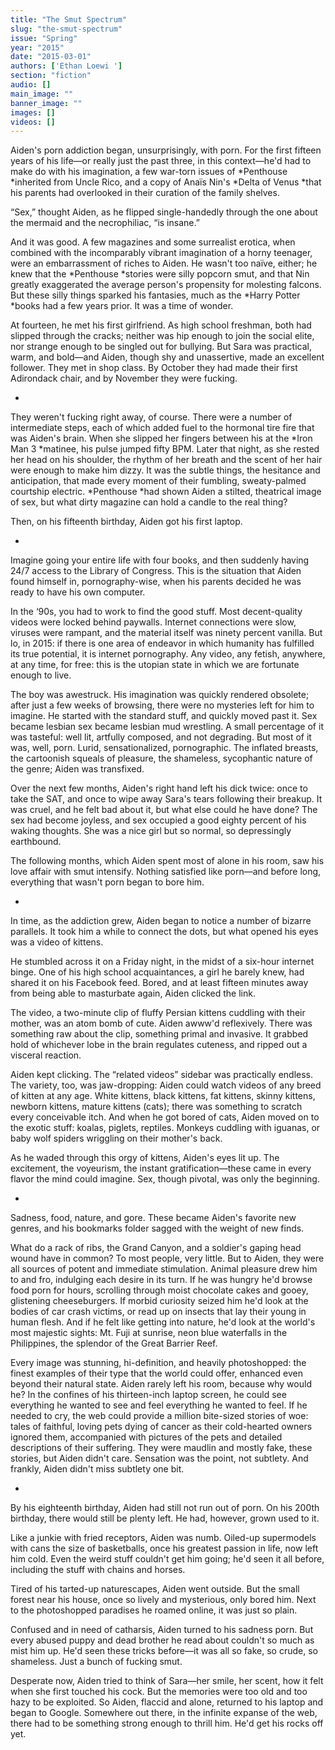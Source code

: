 ```yaml
---
title: "The Smut Spectrum"
slug: "the-smut-spectrum"
issue: "Spring"
year: "2015"
date: "2015-03-01"
authors: ['Ethan Loewi ']
section: "fiction"
audio: []
main_image: ""
banner_image: ""
images: []
videos: []
---
```

Aiden's porn addiction began, unsurprisingly, with porn. For the first fifteen years of his life—or really just the past three, in this context—he'd had to make do with his imagination, a few war-torn issues of *Penthouse *inherited from Uncle Rico, and a copy of Anaïs Nin's *Delta of Venus *that his parents had overlooked in their curation of the family shelves.

 “Sex,” thought Aiden, as he flipped single-handedly through the one about the mermaid and the necrophiliac, “is insane.”

 And it was good. A few magazines and some surrealist erotica, when combined with the incomparably vibrant imagination of a horny teenager, were an embarrassment of riches to Aiden. He wasn't too naïve, either; he knew that the *Penthouse *stories were silly popcorn smut, and that Nin greatly exaggerated the average person's propensity for molesting falcons. But these silly things sparked his fantasies, much as the *Harry Potter *books had a few years prior. It was a time of wonder.

 At fourteen, he met his first girlfriend. As high school freshman, both had slipped through the cracks; neither was hip enough to join the social elite, nor strange enough to be singled out for bullying. But Sara was practical, warm, and bold—and Aiden, though shy and unassertive, made an excellent follower. They met in shop class. By October they had made their first Adirondack chair, and by November they were fucking.

 *

 They weren't fucking right away, of course. There were a number of intermediate steps, each of which added fuel to the hormonal tire fire that was Aiden's brain. When she slipped her fingers between his at the *Iron Man 3 *matinee, his pulse jumped fifty BPM. Later that night, as she rested her head on his shoulder, the rhythm of her breath and the scent of her hair were enough to make him dizzy. It was the subtle things, the hesitance and anticipation, that made every moment of their fumbling, sweaty-palmed courtship electric. *Penthouse *had shown Aiden a stilted, theatrical image of sex, but what dirty magazine can hold a candle to the real thing?

 Then, on his fifteenth birthday, Aiden got his first laptop.

 *

 Imagine going your entire life with four books, and then suddenly having 24/7 access to the Library of Congress. This is the situation that Aiden found himself in, pornography-wise, when his parents decided he was ready to have his own computer.

 In the ‘90s, you had to work to find the good stuff. Most decent-quality videos were locked behind paywalls. Internet connections were slow, viruses were rampant, and the material itself was ninety percent vanilla. But lo, in 2015: if there is one area of endeavor in which humanity has fulfilled its true potential, it is internet pornography. Any video, any fetish, anywhere, at any time, for free: this is the utopian state in which we are fortunate enough to live.

 The boy was awestruck. His imagination was quickly rendered obsolete; after just a few weeks of browsing, there were no mysteries left for him to imagine. He started with the standard stuff, and quickly moved past it. Sex became lesbian sex became lesbian mud wrestling. A small percentage of it was tasteful: well lit, artfully composed, and not degrading. But most of it was, well, porn. Lurid, sensationalized, pornographic. The inflated breasts, the cartoonish squeals of pleasure, the shameless, sycophantic nature of the genre; Aiden was transfixed.

 Over the next few months, Aiden's right hand left his dick twice: once to take the SAT, and once to wipe away Sara's tears following their breakup. It was cruel, and he felt bad about it, but what else could he have done? The sex had become joyless, and sex occupied a good eighty percent of his waking thoughts. She was a nice girl but so normal, so depressingly earthbound.

 The following months, which Aiden spent most of alone in his room, saw his love affair with smut intensify. Nothing satisfied like porn—and before long, everything that wasn't porn began to bore him.

 *

 In time, as the addiction grew, Aiden began to notice a number of bizarre parallels. It took him a while to connect the dots, but what opened his eyes was a video of kittens.

 He stumbled across it on a Friday night, in the midst of a six-hour internet binge. One of his high school acquaintances, a girl he barely knew, had shared it on his Facebook feed. Bored, and at least fifteen minutes away from being able to masturbate again, Aiden clicked the link.

 The video, a two-minute clip of fluffy Persian kittens cuddling with their mother, was an atom bomb of cute. Aiden awww'd reflexively. There was something raw about the clip, something primal and invasive. It grabbed hold of whichever lobe in the brain regulates cuteness, and ripped out a visceral reaction.

 Aiden kept clicking. The “related videos” sidebar was practically endless. The variety, too, was jaw-dropping: Aiden could watch videos of any breed of kitten at any age. White kittens, black kittens, fat kittens, skinny kittens, newborn kittens, mature kittens (cats); there was something to scratch every conceivable itch. And when he got bored of cats, Aiden moved on to the exotic stuff: koalas, piglets, reptiles. Monkeys cuddling with iguanas, or baby wolf spiders wriggling on their mother's back.

 As he waded through this orgy of kittens, Aiden's eyes lit up. The excitement, the voyeurism, the instant gratification—these came in every flavor the mind could imagine. Sex, though pivotal, was only the beginning.

 *

 Sadness, food, nature, and gore. These became Aiden's favorite new genres, and his bookmarks folder sagged with the weight of new finds.

 What do a rack of ribs, the Grand Canyon, and a soldier's gaping head wound have in common? To most people, very little. But to Aiden, they were all sources of potent and immediate stimulation. Animal pleasure drew him to and fro, indulging each desire in its turn. If he was hungry he'd browse food porn for hours, scrolling through moist chocolate cakes and gooey, glistening cheeseburgers. If morbid curiosity seized him he'd look at the bodies of car crash victims, or read up on insects that lay their young in human flesh. And if he felt like getting into nature, he'd look at the world's most majestic sights: Mt. Fuji at sunrise, neon blue waterfalls in the Philippines, the splendor of the Great Barrier Reef.

 Every image was stunning, hi-definition, and heavily photoshopped: the finest examples of their type that the world could offer, enhanced even beyond their natural state. Aiden rarely left his room, because why would he? In the confines of his thirteen-inch laptop screen, he could see everything he wanted to see and feel everything he wanted to feel. If he needed to cry, the web could provide a million bite-sized stories of woe: tales of faithful, loving pets dying of cancer as their cold-hearted owners ignored them, accompanied with pictures of the pets and detailed descriptions of their suffering. They were maudlin and mostly fake, these stories, but Aiden didn't care. Sensation was the point, not subtlety. And frankly, Aiden didn't miss subtlety one bit.

 *

 By his eighteenth birthday, Aiden had still not run out of porn. On his 200th birthday, there would still be plenty left. He had, however, grown used to it.

 Like a junkie with fried receptors, Aiden was numb. Oiled-up supermodels with cans the size of basketballs, once his greatest passion in life, now left him cold. Even the weird stuff couldn't get him going; he'd seen it all before, including the stuff with chains and horses.

 Tired of his tarted-up naturescapes, Aiden went outside. But the small forest near his house, once so lively and mysterious, only bored him. Next to the photoshopped paradises he roamed online, it was just so plain.

 Confused and in need of catharsis, Aiden turned to his sadness porn. But every abused puppy and dead brother he read about couldn't so much as mist him up. He'd seen these tricks before—it was all so fake, so crude, so shameless. Just a bunch of fucking smut.

 Desperate now, Aiden tried to think of Sara—her smile, her scent, how it felt when she first touched his cock. But the memories were too old and too hazy to be exploited. So Aiden, flaccid and alone, returned to his laptop and began to Google. Somewhere out there, in the infinite expanse of the web, there had to be something strong enough to thrill him. He'd get his rocks off yet.

  

